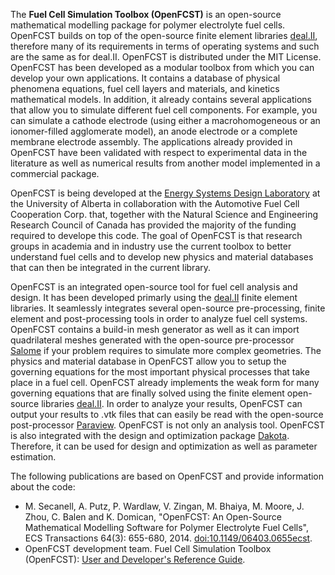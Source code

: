 The **Fuel Cell Simulation Toolbox (OpenFCST)** is an open-source mathematical modelling package for polymer electrolyte fuel cells. OpenFCST builds on top of the open-source finite element libraries [deal.II](http://www.dealii.org/), therefore many of its requirements in terms of operating systems and such are the same as for deal.II. OpenFCST is distributed under the MIT License. OpenFCST has been developed as a modular toolbox from which you can develop your own applications. It contains a database of physical phenomena equations, fuel cell layers and materials, and kinetics mathematical models. In addition, it already contains several applications that allow you to simulate different fuel cell components. For example, you can simulate a cathode electrode (using either a macrohomogeneous or an ionomer-filled agglomerate model), an anode electrode or a complete membrane electrode assembly. The applications already provided in OpenFCST have been validated with respect to experimental data in the literature as well as numerical results from another model implemented in a commercial package.

OpenFCST is being developed at the [Energy Systems Design Laboratory](http://www.esdlab.mece.ualberta.ca/) at the University of Alberta in collaboration with the Automotive Fuel Cell Cooperation Corp. that, together with the Natural Science and Engineering Research Council of Canada has provided the majority of the funding required to develope this code. The goal of OpenFCST is that research groups in academia and in industry use the current toolbox to better understand fuel cells and to develop new physics and material databases that can then be integrated in the current library.

OpenFCST is an integrated open-source tool for fuel cell analysis and design. It has been developed primarly using the [deal.II](http://www.dealii.org/) finite element libraries. It seamlessly integrates several open-source pre-processing, finite element and post-processing tools in order to analyze fuel cell systems. OpenFCST contains a build-in mesh generator as well as it can import quadrilateral meshes generated with the open-source pre-processor [Salome](http://www.salome-platform.org/) if your problem requires to simulate more complex geometries. The physics and material database in OpenFCST allow you to setup the governing equations for the most important physical processes that take place in a fuel cell. OpenFCST already implements the weak form for many governing equations that are finally solved using the finite element open-source libraries [deal.II](http://www.dealii.org/). In order to analyze your results, OpenFCST can output your results to .vtk files that can easily be read with the open-source post-processor [Paraview](http://www.paraview.org/?). OpenFCST is not only an analysis tool. OpenFCST is also integrated with the design and optimization package [Dakota](http://dakota.sandia.gov/software.html). Therefore, it can be used for design and optimization as well as parameter estimation.

The following publications are based on OpenFCST and provide information about the code:

* M. Secanell, A. Putz, P. Wardlaw, V. Zingan, M. Bhaiya, M. Moore, J. Zhou, C. Balen and K. Domican, "OpenFCST: An Open-Source Mathematical Modelling Software for Polymer Electrolyte Fuel Cells", ECS Transactions 64(3): 655-680, 2014. [doi:10.1149/06403.0655ecst](http://ecst.ecsdl.org/content/64/3/655.abstract).
* OpenFCST development team. Fuel Cell Simulation Toolbox (OpenFCST): [User and Developer's Reference Guide](pdfs/v_03/User_Guide.pdf).
